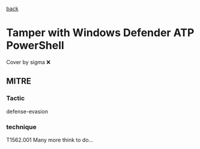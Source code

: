 [back](../index.md)
# Tamper with Windows Defender ATP PowerShell
Cover by sigma :x: 
## MITRE
### Tactic
defense-evasion
### technique
T1562.001
Many more think to do...